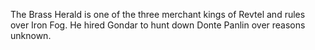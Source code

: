 The Brass Herald is one of the three merchant kings of Revtel and rules over Iron Fog. He hired Gondar to hunt down Donte Panlin over reasons unknown.
